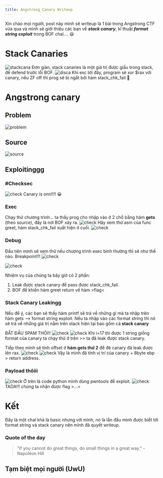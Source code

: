 ```yaml
---
title: Angstrong Canary Writeup
---
```

Xin chào mọi người, post này mình sẽ writeup là 1 bài trong Angstrong CTF vừa qua và mình sẽ giới thiệu các bạn về ***stack canary***, kĩ thuật ***format string exploit*** trong BOF chal.... :smiley:

# Stack Canaries
![stackcana](img/ca.png)
Đơn giản, stack canaries là một giá trị được giấu trong stack, để defend trước lỗi BOF.
![disca](img/disca.png)
Khi exc tới đây, program sẽ xor $rax với canary, nếu ZF off thì prog sẽ bị ngắt bởi hàm stack_chk_fail :grimacing:

# Angstrong canary
## Problem
![problem](img/problem.png)
## Source
![source](img/source.png)
## Exploitinggg
### #Checksec
![check](img/checksec.png)
Canary is onn!!!! :grinning:
### Exec
Chạy thử chương trình... ta thấy prog cho nhập vào ở 2 chỗ bằng hàm **gets** (theo source), đây là nơi BOF xảy ra.
![check](img/exe.png)
Hãy xem thử asm của func greet, hàm stack_chk_fail xuất hiện ở cuối.
![check](img/asm.png)
### Debug
Đầu tiên mình sẽ xem thử nếu chương trình exec bình thường thì sẽ như thế nào.
Breakpoint!!! 
![check](img/break.png)

![check](img/exaa.jpg)

Nhiệm vụ của chúng ta bây giờ có 2 phần:
1. Leak được stack canary để pass được stack_chk_fail.
2. BOF để khiến hàm greet return về hàm >flag<
 
### Stack Canary Leakingg
Nếu để ý, các bạn sẽ thấy hàm printf sẽ trả về những gì mà ta nhập trên hàm gets --> format string exploit.
Nếu ta nhập vào các format string thì nó sẽ trả về những giá trị nằm trên stack hiện tại bao gồm cả **stack canary**

BẮT ĐẦU SPAM THÔI!!
![check](img/spam.png)
![check](img/cc.png)
Khi i=17 thì được 1 string giống format của canary ta chạy thử ở trên >> ta đã leak được stack canary.

Tiếp theo mình sẽ tính offset ở **hàm gets thứ 2** để đè canary đã leak được lên rax.
![check](img/ofs1.png)
![check](img/ofs2.png)
Vậy là mình đã tính vị trí của canary + 8byte ebp > return address.

### Payload thôiii
![check](img/payload.png)
Ở trên là code python mình dùng pwntools để exploit.
![check](img/flag.png)
TADA!!! chúng ta nhận được flag >...<

# Kết
Đây là một chal khá là basic nhưng với mình, nó là lần đầu mình được biết tới format string và stack canary nên mình đã quyết writeup.

### Quote of the day
> "If you cannot do great things, do small things in a great way." -Napoleon Hill

## Tạm biệt mọi người (UwU)
